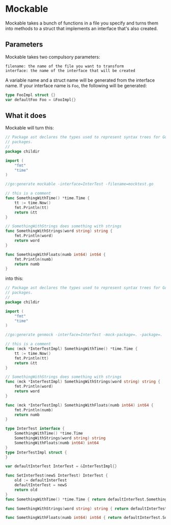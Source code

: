 # Mockable #

Mockable takes a bunch of functions in a file you specify and turns them into methods to a struct that implements an interface that's also created.

## Parameters ##

Mockable takes two compulsory parameters:
```
filename: the name of the file you want to transform
interface: the name of the interface that will be created
```

A variable name and a struct name will be generated from the interface name. If your interface name is `Foo`, the following
will be generated:
```go
type FooImpl struct {}
var defaultFoo Foo = &FooImpl{}
```

## What it does ##

Mockable will turn this:

```go
// Package ast declares the types used to represent syntax trees for Go
// packages.
//
package childir

import (
	"fmt"
	"time"
)

//go:generate mockable -interface=InterTest -filename=mocktest.go

// this is a comment
func SomethingWithTime() *time.Time {
	tt := time.Now()
	fmt.Println(tt)
	return &tt
}

// SomethingWithStrings does something with strings
func SomethingWithStrings(word string) string {
	fmt.Println(word)
	return word
}

func SomethingWithFloats(numb int64) int64 {
	fmt.Println(numb)
	return numb
}
```

into this:
```go
// Package ast declares the types used to represent syntax trees for Go
// packages.
//
package childir

import (
	"fmt"
	"time"
)

//go:generate genmock -interface=InterTest -mock-package=. -package=.

// this is a comment
func (mck *InterTestImpl) SomethingWithTime() *time.Time {
	tt := time.Now()
	fmt.Println(tt)
	return &tt
}

// SomethingWithStrings does something with strings
func (mck *InterTestImpl) SomethingWithStrings(word string) string {
	fmt.Println(word)
	return word
}

func (mck *InterTestImpl) SomethingWithFloats(numb int64) int64 {
	fmt.Println(numb)
	return numb
}

type InterTest interface {
	SomethingWithTime() *time.Time
	SomethingWithStrings(word string) string
	SomethingWithFloats(numb int64) int64
}
type InterTestImpl struct {
}

var defaultInterTest InterTest = &InterTestImpl{}

func SetInterTest(newS InterTest) InterTest {
	old := defaultInterTest
	defaultInterTest = newS
	return old
}
func SomethingWithTime() *time.Time { return defaultInterTest.SomethingWithTime() }

func SomethingWithStrings(word string) string { return defaultInterTest.SomethingWithStrings(word) }

func SomethingWithFloats(numb int64) int64 { return defaultInterTest.SomethingWithFloats(numb) }

```
